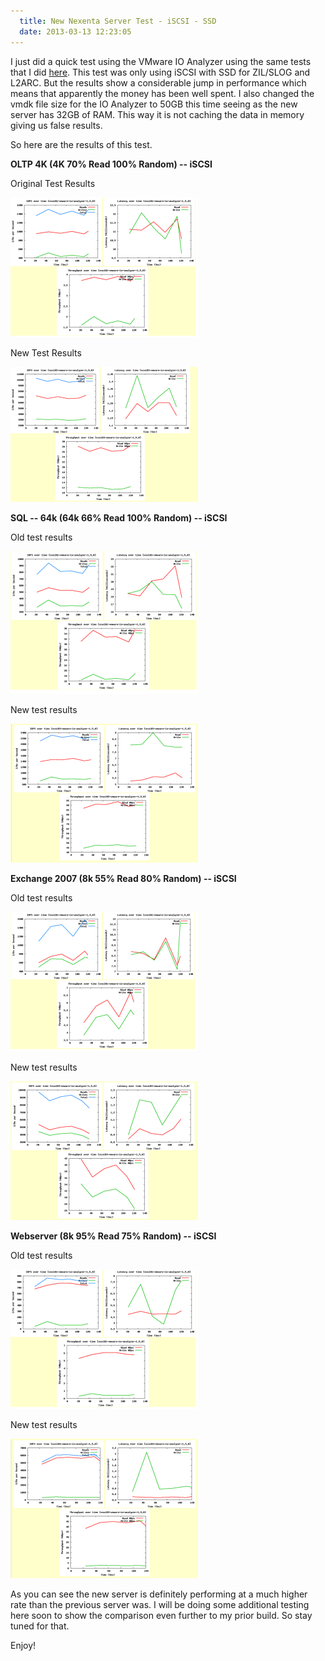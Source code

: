 ```yaml
---
  title: New Nexenta Server Test - iSCSI - SSD
  date: 2013-03-13 12:23:05
---
```


I just did a quick test using the VMware IO Analyzer using the same
tests that I did [here](https://everythingshouldbevirtual.com/nexenta-performance-testing-no-ssdssd "http\://everythingshouldbevirtual.com/nexenta-performance-testing-no-ssdssd").
This test was only using iSCSI with SSD for ZIL/SLOG and L2ARC. But the
results show a considerable jump in performance which means that
apparently the money has been well spent. I also changed the vmdk file
size for the IO Analyzer to 50GB this time seeing as the new server has
32GB of RAM. This way it is not caching the data in memory giving us
false results.

So here are the results of this test.

**OLTP 4K (4K 70% Read 100% Random) -- iSCSI**

Original Test Results

![OLTP_4K-Old](../../assets/OLTP_4K-Old-300x223.png)

New Test Results

![OLTP_4K-New](../../assets/OLTP_4K-New-300x216.png)

**SQL -- 64k (64k 66% Read 100% Random) -- iSCSI**

Old test results

![SQL_64K-Old](../../assets/SQL_64K-Old-300x228.png)

New test results

![SQL_64K-New](../../assets/SQL_64K-New-300x222.png)

**Exchange 2007 (8k 55% Read 80% Random) -- iSCSI**

Old test results

![Exchange_2007-Old](../../assets/Exchange_2007-Old-300x223.png)

New test results

![Exchange_2007-New](../../assets/Exchange_2007-New-300x222.png)

**Webserver (8k 95% Read 75% Random) -- iSCSI**

Old test results

![WebServer_8K-Old](../../assets/WebServer_8K-Old-300x223.png)

New test results

![WebServer_8K-New](../../assets/WebServer_8K-New-300x223.png)

As you can see the new server is definitely performing at a much higher
rate than the previous server was. I will be doing some additional
testing here soon to show the comparison even further to my prior build.
So stay tuned for that.

Enjoy!
